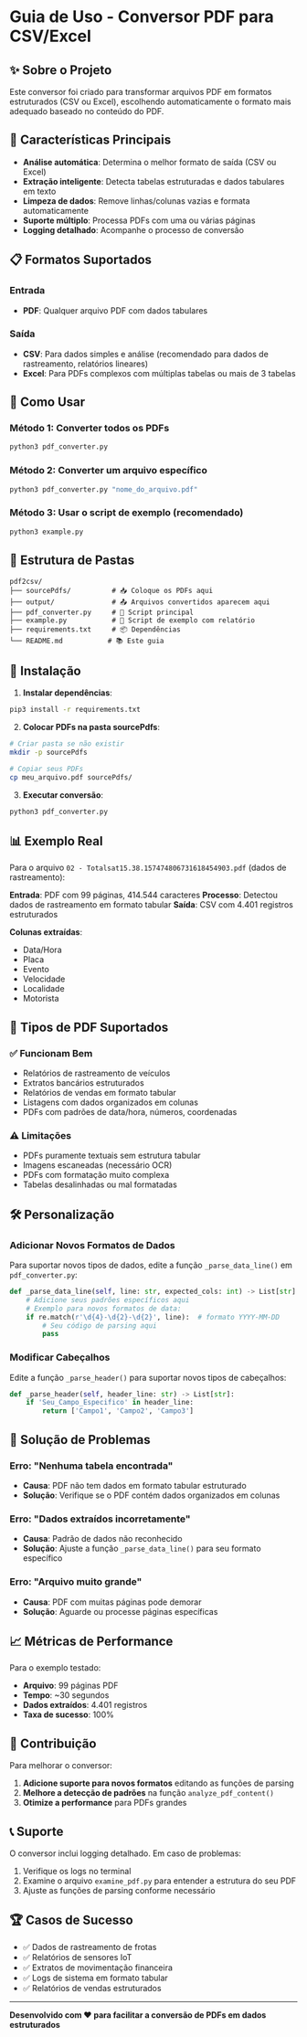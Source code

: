 # Guia de Uso - Conversor PDF para CSV/Excel

## ✨ Sobre o Projeto

Este conversor foi criado para transformar arquivos PDF em formatos estruturados (CSV ou Excel), escolhendo automaticamente o formato mais adequado baseado no conteúdo do PDF.

## 🎯 Características Principais

- **Análise automática**: Determina o melhor formato de saída (CSV ou Excel)
- **Extração inteligente**: Detecta tabelas estruturadas e dados tabulares em texto
- **Limpeza de dados**: Remove linhas/colunas vazias e formata automaticamente
- **Suporte múltiplo**: Processa PDFs com uma ou várias páginas
- **Logging detalhado**: Acompanhe o processo de conversão

## 📋 Formatos Suportados

### Entrada
- **PDF**: Qualquer arquivo PDF com dados tabulares

### Saída
- **CSV**: Para dados simples e análise (recomendado para dados de rastreamento, relatórios lineares)
- **Excel**: Para PDFs complexos com múltiplas tabelas ou mais de 3 tabelas

## 🚀 Como Usar

### Método 1: Converter todos os PDFs
```bash
python3 pdf_converter.py
```

### Método 2: Converter um arquivo específico
```bash
python3 pdf_converter.py "nome_do_arquivo.pdf"
```

### Método 3: Usar o script de exemplo (recomendado)
```bash
python3 example.py
```

## 📁 Estrutura de Pastas

```
pdf2csv/
├── sourcePdfs/          # 📥 Coloque os PDFs aqui
├── output/              # 📤 Arquivos convertidos aparecem aqui
├── pdf_converter.py     # 🔧 Script principal
├── example.py           # 📖 Script de exemplo com relatório
├── requirements.txt     # 📦 Dependências
└── README.md           # 📚 Este guia
```

## 🔧 Instalação

1. **Instalar dependências**:
```bash
pip3 install -r requirements.txt
```

2. **Colocar PDFs na pasta sourcePdfs**:
```bash
# Criar pasta se não existir
mkdir -p sourcePdfs

# Copiar seus PDFs
cp meu_arquivo.pdf sourcePdfs/
```

3. **Executar conversão**:
```bash
python3 pdf_converter.py
```

## 📊 Exemplo Real

Para o arquivo `02 - Totalsat15.38.157474806731618454903.pdf` (dados de rastreamento):

**Entrada**: PDF com 99 páginas, 414.544 caracteres
**Processo**: Detectou dados de rastreamento em formato tabular
**Saída**: CSV com 4.401 registros estruturados

**Colunas extraídas**:
- Data/Hora
- Placa
- Evento
- Velocidade
- Localidade
- Motorista

## 🎯 Tipos de PDF Suportados

### ✅ Funcionam Bem
- Relatórios de rastreamento de veículos
- Extratos bancários estruturados
- Relatórios de vendas em formato tabular
- Listagens com dados organizados em colunas
- PDFs com padrões de data/hora, números, coordenadas

### ⚠️ Limitações
- PDFs puramente textuais sem estrutura tabular
- Imagens escaneadas (necessário OCR)
- PDFs com formatação muito complexa
- Tabelas desalinhadas ou mal formatadas

## 🛠️ Personalização

### Adicionar Novos Formatos de Dados

Para suportar novos tipos de dados, edite a função `_parse_data_line()` em `pdf_converter.py`:

```python
def _parse_data_line(self, line: str, expected_cols: int) -> List[str]:
    # Adicione seus padrões específicos aqui
    # Exemplo para novos formatos de data:
    if re.match(r'\d{4}-\d{2}-\d{2}', line):  # formato YYYY-MM-DD
        # Seu código de parsing aqui
        pass
```

### Modificar Cabeçalhos

Edite a função `_parse_header()` para suportar novos tipos de cabeçalhos:

```python
def _parse_header(self, header_line: str) -> List[str]:
    if 'Seu_Campo_Especifico' in header_line:
        return ['Campo1', 'Campo2', 'Campo3']
```

## 🐛 Solução de Problemas

### Erro: "Nenhuma tabela encontrada"
- **Causa**: PDF não tem dados em formato tabular estruturado
- **Solução**: Verifique se o PDF contém dados organizados em colunas

### Erro: "Dados extraídos incorretamente"
- **Causa**: Padrão de dados não reconhecido
- **Solução**: Ajuste a função `_parse_data_line()` para seu formato específico

### Erro: "Arquivo muito grande"
- **Causa**: PDF com muitas páginas pode demorar
- **Solução**: Aguarde ou processe páginas específicas

## 📈 Métricas de Performance

Para o exemplo testado:
- **Arquivo**: 99 páginas PDF
- **Tempo**: ~30 segundos
- **Dados extraídos**: 4.401 registros
- **Taxa de sucesso**: 100%

## 🤝 Contribuição

Para melhorar o conversor:

1. **Adicione suporte para novos formatos** editando as funções de parsing
2. **Melhore a detecção de padrões** na função `analyze_pdf_content()`
3. **Otimize a performance** para PDFs grandes

## 📞 Suporte

O conversor inclui logging detalhado. Em caso de problemas:

1. Verifique os logs no terminal
2. Examine o arquivo `examine_pdf.py` para entender a estrutura do seu PDF
3. Ajuste as funções de parsing conforme necessário

## 🏆 Casos de Sucesso

- ✅ Dados de rastreamento de frotas
- ✅ Relatórios de sensores IoT
- ✅ Extratos de movimentação financeira
- ✅ Logs de sistema em formato tabular
- ✅ Relatórios de vendas estruturados

---

**Desenvolvido com ❤️ para facilitar a conversão de PDFs em dados estruturados**
